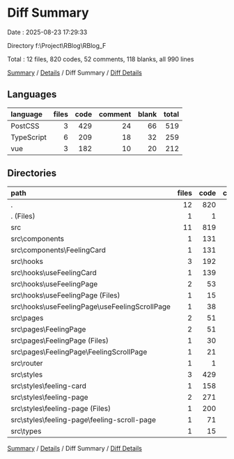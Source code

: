# Diff Summary

Date : 2025-08-23 17:29:33

Directory f:\\Project\\RBlog\\RBlog_F

Total : 12 files,  820 codes, 52 comments, 118 blanks, all 990 lines

[Summary](results.md) / [Details](details.md) / Diff Summary / [Diff Details](diff-details.md)

## Languages
| language | files | code | comment | blank | total |
| :--- | ---: | ---: | ---: | ---: | ---: |
| PostCSS | 3 | 429 | 24 | 66 | 519 |
| TypeScript | 6 | 209 | 18 | 32 | 259 |
| vue | 3 | 182 | 10 | 20 | 212 |

## Directories
| path | files | code | comment | blank | total |
| :--- | ---: | ---: | ---: | ---: | ---: |
| . | 12 | 820 | 52 | 118 | 990 |
| . (Files) | 1 | 1 | 0 | 0 | 1 |
| src | 11 | 819 | 52 | 118 | 989 |
| src\\components | 1 | 131 | 9 | 11 | 151 |
| src\\components\\FeelingCard | 1 | 131 | 9 | 11 | 151 |
| src\\hooks | 3 | 192 | 18 | 31 | 241 |
| src\\hooks\\useFeelingCard | 1 | 139 | 18 | 21 | 178 |
| src\\hooks\\useFeelingPage | 2 | 53 | 0 | 10 | 63 |
| src\\hooks\\useFeelingPage (Files) | 1 | 15 | 0 | 4 | 19 |
| src\\hooks\\useFeelingPage\\useFeelingScrollPage | 1 | 38 | 0 | 6 | 44 |
| src\\pages | 2 | 51 | 1 | 9 | 61 |
| src\\pages\\FeelingPage | 2 | 51 | 1 | 9 | 61 |
| src\\pages\\FeelingPage (Files) | 1 | 30 | 1 | 5 | 36 |
| src\\pages\\FeelingPage\\FeelingScrollPage | 1 | 21 | 0 | 4 | 25 |
| src\\router | 1 | 1 | 0 | 0 | 1 |
| src\\styles | 3 | 429 | 24 | 66 | 519 |
| src\\styles\\feeling-card | 1 | 158 | 6 | 27 | 191 |
| src\\styles\\feeling-page | 2 | 271 | 18 | 39 | 328 |
| src\\styles\\feeling-page (Files) | 1 | 200 | 8 | 29 | 237 |
| src\\styles\\feeling-page\\feeling-scroll-page | 1 | 71 | 10 | 10 | 91 |
| src\\types | 1 | 15 | 0 | 1 | 16 |

[Summary](results.md) / [Details](details.md) / Diff Summary / [Diff Details](diff-details.md)